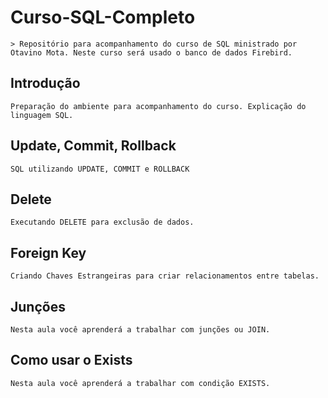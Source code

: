 # Curso-SQL-Completo

	> Repositório para acompanhamento do curso de SQL ministrado por Otavino Mota. Neste curso será usado o banco de dados Firebird.
	
## Introdução

	Preparação do ambiente para acompanhamento do curso. Explicação do linguagem SQL.
	
## Update, Commit, Rollback

	SQL utilizando UPDATE, COMMIT e ROLLBACK
	
## Delete

	Executando DELETE para exclusão de dados.
	
## Foreign Key

	Criando Chaves Estrangeiras para criar relacionamentos entre tabelas.
	
## Junções

	Nesta aula você aprenderá a trabalhar com junções ou JOIN.
	
## Como usar o Exists

	Nesta aula você aprenderá a trabalhar com condição EXISTS.